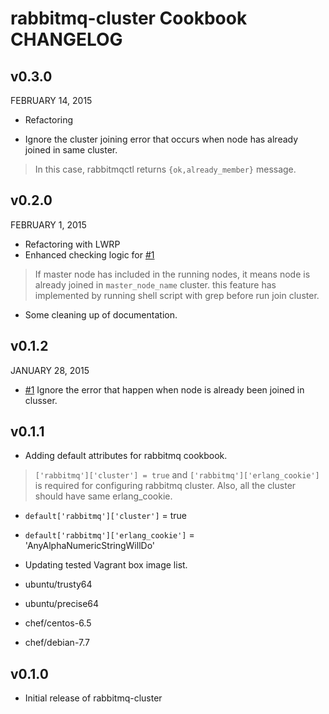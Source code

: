 rabbitmq-cluster Cookbook CHANGELOG
===========================

## v0.3.0

FEBRUARY 14, 2015

- Refactoring

- Ignore the cluster joining error that occurs when node has already joined in same cluster.
> In this case, rabbitmqctl returns `{ok,already_member}` message.


## v0.2.0

FEBRUARY 1, 2015

- Refactoring with LWRP
- Enhanced checking logic for [#1]
> If master node has included in the running nodes, it means node is already joined in `master_node_name` cluster. this feature has implemented by running shell script with grep before run join cluster. 

- Some cleaning up of documentation.

## v0.1.2

JANUARY 28, 2015

- [#1] Ignore the error that happen when node is already been joined in clusser.

## v0.1.1

- Adding default attributes for rabbitmq cookbook.
>`['rabbitmq']['cluster'] = true` and `['rabbitmq']['erlang_cookie']` is required for configuring rabbitmq cluster. Also, all the cluster should have same erlang_cookie.
 - `default['rabbitmq']['cluster']` = true
 - `default['rabbitmq']['erlang_cookie']` = 'AnyAlphaNumericStringWillDo'

- Updating tested Vagrant box image list.
 - ubuntu/trusty64
 - ubuntu/precise64
 - chef/centos-6.5
 - chef/debian-7.7

## v0.1.0
- Initial release of rabbitmq-cluster






<!-- Issue Links -->
[#1]: https://github.com/sunggun-yu/chef-rabbitmq-cluster/issues/1 "#1"
